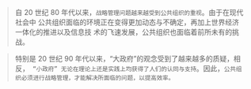 >   自 20 世纪 80 年代以来，`战略管理问题越来越受到公共组织的重视`。由于在现代社会中
公共组织面临的环境正在变得更加动态与不确定，再加上世界经济一体化的推进以及信息技
术的飞速发展，公共组织也面临着前所未有的挑战。

>   特别是 20 世纪 90 年代以来，“大政府”的观念受到了越来越多的质疑，相反，` “小政府” 无论在理论上还是实践上均获得了人们的认同与支持`。因此，`公共组织必须进行战略管理，才能解决所面临的问题，以提高效率。`
